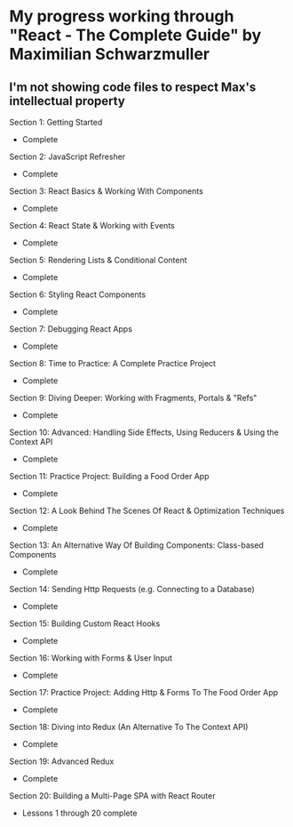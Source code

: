 # My progress working through "React - The Complete Guide" by Maximilian Schwarzmuller

## I'm not showing code files to respect Max's intellectual property

Section 1: Getting Started

- Complete

Section 2: JavaScript Refresher

- Complete

Section 3: React Basics & Working With Components

- Complete

Section 4: React State & Working with Events

- Complete

Section 5: Rendering Lists & Conditional Content

- Complete

Section 6: Styling React Components

- Complete

Section 7: Debugging React Apps

- Complete

Section 8: Time to Practice: A Complete Practice Project

- Complete

Section 9: Diving Deeper: Working with Fragments, Portals &
"Refs"

- Complete

Section 10: Advanced: Handling Side Effects, Using Reducers &
Using the Context API

- Complete

Section 11: Practice Project: Building a Food Order App

- Complete

Section 12: A Look Behind The Scenes Of React & Optimization
Techniques

- Complete

Section 13: An Alternative Way Of Building Components:
Class-based Components

- Complete

Section 14: Sending Http Requests (e.g. Connecting to a
Database)

- Complete

Section 15: Building Custom React Hooks

- Complete

Section 16: Working with Forms & User Input

- Complete

Section 17: Practice Project: Adding Http & Forms To The Food
Order App

- Complete

Section 18: Diving into Redux (An Alternative To The Context
API)

- Complete

Section 19: Advanced Redux

- Complete

Section 20: Building a Multi-Page SPA with React Router

- Lessons 1 through 20 complete
